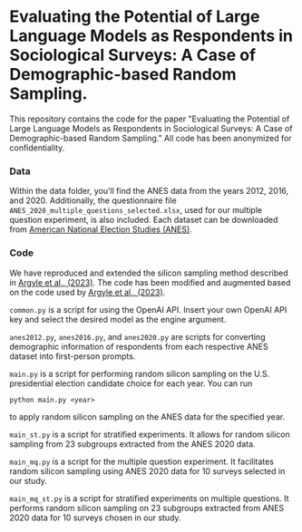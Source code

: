 # Evaluating the Potential of Large Language Models as Respondents in Sociological Surveys: A Case of Demographic-based Random Sampling.
This repository contains the code for the paper "Evaluating the Potential of Large Language Models as Respondents in Sociological Surveys: A Case of Demographic-based Random Sampling." All code has been anonymized for confidentiality.

### Data
Within the data folder, you'll find the ANES data from the years 2012, 2016, and 2020. Additionally, the questionnaire file `ANES_2020_multiple_questions_selected.xlsx`, used for our multiple question experiment, is also included. Each dataset can be downloaded from [American National Election Studies (ANES)](https://electionstudies.org/data-center/).

### Code
We have reproduced and extended the silicon sampling method described in [Argyle et al., (2023)](https://www.cambridge.org/core/journals/political-analysis/article/out-of-one-many-using-language-models-to-simulate-human-samples/035D7C8A55B237942FB6DBAD7CAA4E49#article). The code has been modified and augmented based on the code used by [Argyle et al., (2023)](https://www.cambridge.org/core/journals/political-analysis/article/out-of-one-many-using-language-models-to-simulate-human-samples/035D7C8A55B237942FB6DBAD7CAA4E49#article).

`common.py` is a script for using the OpenAI API. Insert your own OpenAI API key and select the desired model as the engine argument. 

`anes2012.py`, `anes2016.py`, and `anes2020.py` are scripts for converting demographic information of respondents from each respective ANES dataset into first-person prompts.

`main.py` is a script for performing random silicon sampling on the U.S. presidential election candidate choice for each year. You can run 
``` 
python main.py <year>
```
to apply random silicon sampling on the ANES data for the specified year.

`main_st.py` is a script for stratified experiments. It allows for random silicon sampling from 23 subgroups extracted from the ANES 2020 data. 

`main_mq.py` is a script for the multiple question experiment. It facilitates random silicon sampling using ANES 2020 data for 10 surveys selected in our study.

`main_mq_st.py` is a script for stratified experiments on multiple questions. It performs random silicon sampling on 23 subgroups extracted from ANES 2020 data for 10 surveys chosen in our study.

